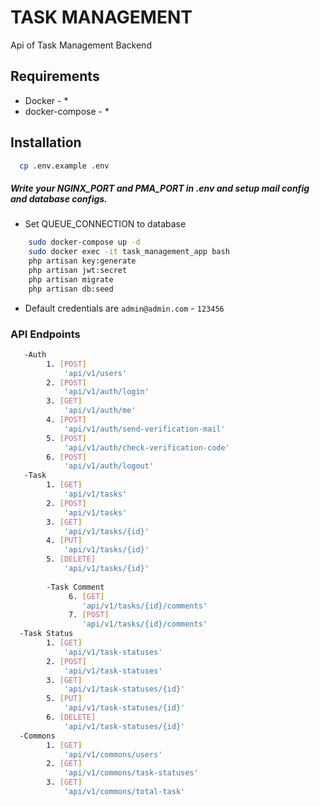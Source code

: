 # TASK MANAGEMENT

Api of Task Management Backend

## Requirements

* Docker - *
* docker-compose - *

## Installation

```bash
  cp .env.example .env
```

##### Write your NGINX_PORT and PMA_PORT in .env and setup mail config and database configs.

* Set QUEUE_CONNECTION to database

```bash 
    sudo docker-compose up -d 
    sudo docker exec -it task_management_app bash
    php artisan key:generate
    php artisan jwt:secret
    php artisan migrate
    php artisan db:seed
```

* Default credentials are ```admin@admin.com``` - ```123456```

### API Endpoints

```bash
   -Auth
        1. [POST] 
            'api/v1/users'
        2. [POST] 
            'api/v1/auth/login' 
        3. [GET]  
            'api/v1/auth/me'
        4. [POST]  
            'api/v1/auth/send-verification-mail'
        5. [POST]  
            'api/v1/auth/check-verification-code'
        6. [POST]  
            'api/v1/auth/logout'
   -Task
        1. [GET] 
            'api/v1/tasks'
        2. [POST] 
            'api/v1/tasks'
        3. [GET]  
            'api/v1/tasks/{id}'
        4. [PUT]
            'api/v1/tasks/{id}'
        5. [DELETE]
            'api/v1/tasks/{id}'
            
        -Task Comment
             6. [GET]
                'api/v1/tasks/{id}/comments'
             7. [POST]
                'api/v1/tasks/{id}/comments'        
  -Task Status
        1. [GET] 
            'api/v1/task-statuses'
        2. [POST] 
            'api/v1/task-statuses'
        3. [GET]  
            'api/v1/task-statuses/{id}'
        5. [PUT]  
            'api/v1/task-statuses/{id}'
        6. [DELETE]  
            'api/v1/task-statuses/{id}'
  -Commons
        1. [GET] 
            'api/v1/commons/users'
        2. [GET] 
            'api/v1/commons/task-statuses'
        3. [GET]  
            'api/v1/commons/total-task'
```
